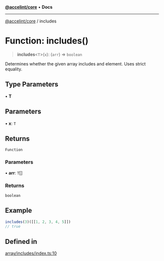 [**@accelint/core**](../README.md) • **Docs**

***

[@accelint/core](../README.md) / includes

# Function: includes()

> **includes**\<`T`\>(`x`): (`arr`) => `boolean`

Determines whether the given array includes and element.
Uses strict equality.

## Type Parameters

• **T**

## Parameters

• **x**: `T`

## Returns

`Function`

### Parameters

• **arr**: `T`[]

### Returns

`boolean`

## Example

```ts
includes(3)([[1, 2, 3, 4, 5]])
// true
```

## Defined in

[array/includes/index.ts:10](https://github.com/gohypergiant/standard-toolkit/blob/7f574e64e57e697a3e2daabb1b78393aca67cb22/packages/core/src/array/includes/index.ts#L10)
